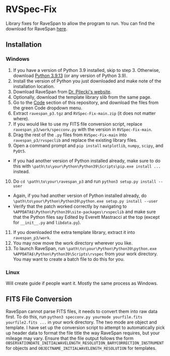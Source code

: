 # RVSpec-Fix
Library fixes for RaveSpan to allow the program to run.
You can find the download for RaveSpan [here](https://users.camk.edu.pl/pilecki/ravespan/?page=download).

## Installation
### Windows
1. If you have a version of Python 3.9 installed, skip to step 3. Otherwise, download [Python 3.9.13](https://www.python.org/downloads/release/python-3913/) (or any version of Python 3.9).
2. Install the version of Python you just downloaded and make note of the installation location.
3. Download RaveSpan from [Dr. Pilecki's website](https://users.camk.edu.pl/pilecki/ravespan/?page=download).
4. Optionally, download the template library slib from the same page.
5. Go to the [Code](https://github.com/emastrac/RVSpec-Fix) section of this repository, and download the files from the green Code dropdown menu.
6. Extract `ravespan_p3.tgz` and `RVSpec-Fix-main.zip` (it does not matter where).
7. If you would like to use my FITS file conversion script, replace `ravespan_p3/work/specconv.py` with the version in `RVSpec-Fix-main`.
8. Drag the rest of the `.py` files from `RVSpec-Fix-main` into `ravespan_p3/rvspeclib` and replace the existing library files.
9. Open a command prompt and `pip install` `matplotlib`, `numpy`, `scipy`, and `PyQt5`.
* If you had another version of Python installed already, make sure to do this with `\path\to\your\Python\Python39\Scripts\pip.exe install ...` instead.
10. Do `cd \path\to\your\ravespan_p3` and run `python3 setup.py install --user`
* Again, if you had another version of Python installed already, do `\path\to\your\Python\Python39\python.exe setup.py install --user`
* Verify that the patch worked correctly by navigating to `%APPDATA$\Python\Python39\site-packages\rvspeclib` and make sure that the Python files say Edited by Everett Mastracci at the top (except for `__init__.py` and `libdata.py`).
11. If you downloaded the extra template library, extract it into `ravespan_p3/work`.
12. You may now move the work directory wherever you like.
13. To launch RaveSpan, run `\path\to\your\Python\Python39\python.exe %APPDATA$\Python\Python39\Scripts\rvspec` from your work directory. You may want to create a batch file to do this for you.

### Linux
Will create guide if people want it. Mostly the same process as Windows.

## FITS File Conversion
RaveSpan cannot parse FITS files, it needs to convert them into raw data first. To do this, run `python3 specconv.py yourmode yourfile.fits yourfile2.fits ...` in your work directory. The two mode are object and template. I have set up the conversion script to attempt to automatically pick up header data to format the file title the way RaveSpan requires, but your mileage may vary. Ensure that the file output follows the form `OBSERVATIONDATE_INITIALWAVELENGTH_RESOLUTION_BARYCORRECTION_INSTRUMENT` for objects and `OBJECTNAME_INITIALWAVELENGTH_RESOLUTION` for templates.
